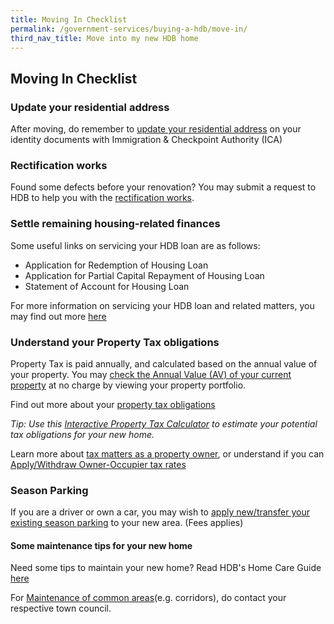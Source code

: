 ```yaml
---
title: Moving In Checklist
permalink: /government-services/buying-a-hdb/move-in/
third_nav_title: Move into my new HDB home
---
```


## Moving In Checklist

### Update your residential address 

After moving, do remember to [update your residential address](https://www.ica.gov.sg/documents/ic/update_residential_address) on  your identity documents with Immigration & Checkpoint Authority (ICA)


### Rectification works

Found some defects before your renovation? You may submit a request to HDB to help you with the [rectification works](https://www.hdb.gov.sg/cs/infoweb/residential/living-in-an-hdb-flat/moving-in/rectification-work-for-new-flats&rendermode=preview).


### Settle remaining housing-related finances

Some useful links on servicing your HDB loan are as follows:
- Application for Redemption of Housing Loan
- Application for Partial Capital Repayment of Housing Loan
- Statement of Account for Housing Loan

For more information on servicing your HDB loan and related matters, you may find out more [here](https://www.hdb.gov.sg/cs/infoweb/residential/servicing-your-hdb-loan)


### Understand your Property Tax obligations

Property Tax is paid annually, and calculated based on the annual value of your property. You may [check the Annual Value (AV) of your current property](https://mytax.iras.gov.sg/ESVWeb/default.aspx?target=MPTPropertySearch&toLoginSelection=true) at no charge by viewing your property portfolio.

Find out more about your [property tax obligations](https://www.iras.gov.sg/irashome/Property-Tax-At-A-Glance/Property-Tax-At-A-Glance/)

*Tip: Use this [Interactive Property Tax Calculator](https://mytax.iras.gov.sg/ESVWeb/default.aspx?target=MPTCalculatorIntro) to estimate your potential tax obligations for your new home.*

Learn more about [tax matters as a property owner](https://www.iras.gov.sg/irashome/Property/Property-owners/), or understand if you can [Apply/Withdraw Owner-Occupier tax rates](https://mytax.iras.gov.sg/ESVWeb/default.aspx?target=MPTOOPropertySearch&toLoginSelection=true)


### Season Parking

If you are a driver or own a car, you may wish to [apply new/transfer your existing season parking](https://www.hdb.gov.sg/cs/infoweb/car-parks/season-parking/season-parking-ticket/application-procedure) to your new area. (Fees applies)


#### Some maintenance tips for your new home

Need some tips to maintain your new home? Read HDB's Home Care Guide [here](https://www.hdb.gov.sg/cs/infoweb/residential/living-in-an-hdb-flat/home-maintenance/home-care-guide)

For [Maintenance of common areas](https://www.hdb.gov.sg/cs/infoweb/contact-us?anchor=towncouncil)(e.g. corridors), do contact your respective town council.

